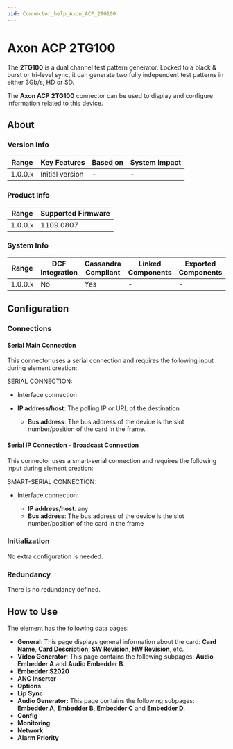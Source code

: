 ```yaml
---
uid: Connector_help_Axon_ACP_2TG100
---
```


# Axon ACP 2TG100

The **2TG100** is a dual channel test pattern generator. Locked to a black & burst or tri-level sync, it can generate two fully independent test patterns in either 3Gb/s, HD or SD.

The **Axon ACP** **2TG100** connector can be used to display and configure information related to this device.

## About

### Version Info

| Range     | Key Features     | Based on     | System Impact     |
|-----------|------------------|--------------|-------------------|
| 1.0.0.x   | Initial version  | -            | -                 |

### Product Info

| Range     | Supported Firmware     |
|-----------|------------------------|
| 1.0.0.x   | 1109 0807              |

### System Info

| Range     | DCF Integration     | Cassandra Compliant     | Linked Components     | Exported Components     |
|-----------|---------------------|-------------------------|-----------------------|-------------------------|
| 1.0.0.x   | No                  | Yes                     | -                     | -                       |

## Configuration

### Connections

#### Serial Main Connection

This connector uses a serial connection and requires the following input during element creation:

SERIAL CONNECTION:

- Interface connection

- **IP address/host**: The polling IP or URL of the destination
  - **Bus address**: The bus address of the device is the slot number/position of the card in the frame.

#### Serial IP Connection - Broadcast Connection

This connector uses a smart-serial connection and requires the following input during element creation:

SMART-SERIAL CONNECTION:

- Interface connection:

  - **IP address/host**: any
  - **Bus address**: The bus address of the device is the slot number/position of the card in the frame

### Initialization

No extra configuration is needed.

### Redundancy

There is no redundancy defined.

## How to Use

The element has the following data pages:

- **General**: This page displays general information about the card: **Card Name**, **Card Description**, **SW Revision**, **HW Revision**, etc.
- **Video Generator**: This page contains the following subpages: **Audio Embedder A** and **Audio Embedder B**.
- **Embedder S2020**
- **ANC Inserter**
- **Options**
- **Lip Sync**
- **Audio Generator:** This page contains the following subpages: **Embedder A**, **Embedder B**, **Embedder C** and **Embedder D**.
- **Config**
- **Monitoring**
- **Network**
- **Alarm Priority**


